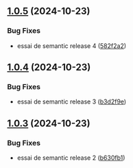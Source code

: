 ## [1.0.5](https://github.com/PierreQuignon/Filehub/compare/v1.0.4...v1.0.5) (2024-10-23)


### Bug Fixes

* essai de semantic release 4 ([582f2a2](https://github.com/PierreQuignon/Filehub/commit/582f2a2d3fc9710632a3edd17cf823ceac75e4c7))

## [1.0.4](https://github.com/PierreQuignon/Filehub/compare/v1.0.3...v1.0.4) (2024-10-23)


### Bug Fixes

* essai de semantic release 3 ([b3d2f9e](https://github.com/PierreQuignon/Filehub/commit/b3d2f9e0c7cdda48f08df7ef4ed0d5fa3aa4350b))

## [1.0.3](https://github.com/PierreQuignon/Filehub/compare/v1.0.2...v1.0.3) (2024-10-23)


### Bug Fixes

* essai de semantic release 2 ([b630fb1](https://github.com/PierreQuignon/Filehub/commit/b630fb1db71953107b57ee9c985a5e0733ec7a5e))
